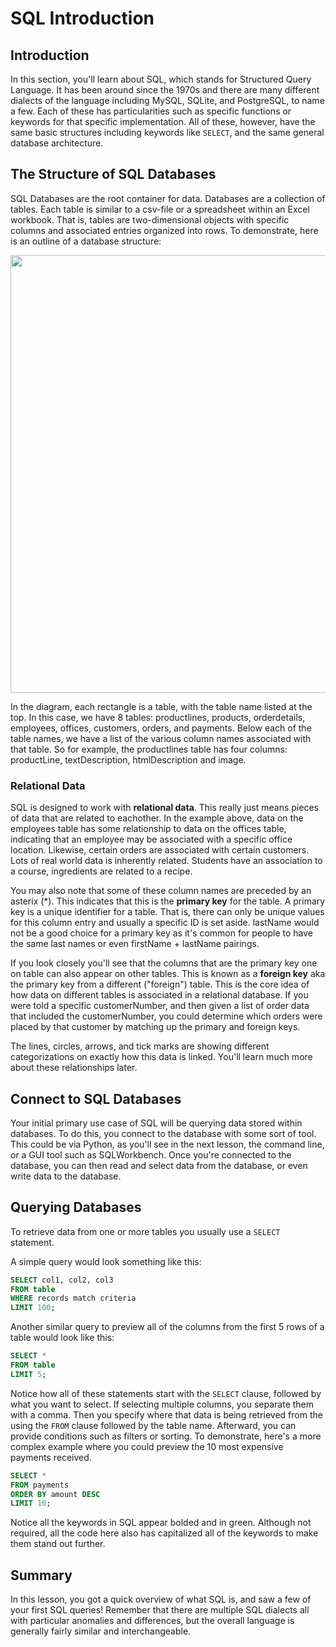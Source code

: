 
# SQL Introduction

## Introduction

In this section, you'll learn about SQL, which stands for Structured Query Language. It has been around since the 1970s and there are many different dialects of the language including MySQL, SQLite, and PostgreSQL, to name a few. Each of these has particularities such as specific functions or keywords for that specific implementation. All of these, however, have the same basic structures including keywords like `SELECT`, and the same general database architecture.


## The Structure of SQL Databases 

SQL Databases are the root container for data. Databases are a collection of tables. Each table is similar to a csv-file or a spreadsheet within an Excel workbook. That is, tables are two-dimensional objects with specific columns and associated entries organized into rows. To demonstrate, here is an outline of a database structure:

<img src="images/Database-Schema.png" width=700>

In the diagram, each rectangle is a table, with the table name listed at the top. In this case, we have 8 tables: productlines, products, orderdetails, employees, offices, customers, orders, and payments. Below each of the table names, we have a list of the various column names associated with that table. So for example, the productlines table has four columns: productLine, textDescription, htmlDescription and image. 

### Relational Data

SQL is designed to work with **relational data**. This really just means pieces of data that are related to eachother. In the example above, data on the employees table has some relationship to data on the offices table, indicating that an employee may be associated with a specific office location. Likewise, certain orders are associated with certain customers. Lots of real world data is inherently related. Students have an association to a course, ingredients are related to a recipe.

You may also note that some of these column names are preceded by an asterix (\*). This indicates that this is the **primary key** for the table. A primary key is a unique identifier for a table. That is, there can only be unique values for this column entry and usually a specific ID is set aside. lastName would not be a good choice for a primary key as it's common for people to have the same last names or even firstName + lastName pairings.

If you look closely you'll see that the columns that are the primary key one on table can also appear on other tables. This is known as a **foreign key** aka the primary key from a different ("foreign") table. This is the core idea of how data on different tables is associated in a relational database. If you were told a specific customerNumber, and then given a list of order data that included the customerNumber, you could determine which orders were placed by that customer by matching up the primary and foreign keys.

The lines, circles, arrows, and tick marks are showing different categorizations on exactly how this data is linked. You'll learn much more about these relationships later.

## Connect to SQL Databases

Your initial primary use case of SQL will be querying data stored within databases. To do this, you connect to the database with some sort of tool. This could be via Python, as you'll see in the next lesson, the command line, or a GUI tool such as SQLWorkbench. Once you're connected to the database, you can then read and select data from the database, or even write data to the database.

## Querying Databases

To retrieve data from one or more tables you usually use a `SELECT` statement. 

A simple query would look something like this:
```SQL
SELECT col1, col2, col3
FROM table
WHERE records match criteria
LIMIT 100;
```

Another similar query to preview all of the columns from the first 5 rows of a table would look like this:  

```SQL
SELECT *
FROM table
LIMIT 5;
```

Notice how all of these statements start with the `SELECT` clause, followed by what you want to select. If selecting multiple columns, you separate them with a comma. Then you specify where that data is being retrieved from the using the `FROM` clause followed by the table name. Afterward, you can provide conditions such as filters or sorting. To demonstrate, here's a more complex example where you could preview the 10 most expensive payments received.

```SQL
SELECT *
FROM payments
ORDER BY amount DESC
LIMIT 10;
```

Notice all the keywords in SQL appear bolded and in green. Although not required, all the code here also has capitalized all of the keywords to make them stand out further.

## Summary

In this lesson, you got a quick overview of what SQL is, and saw a few of your first SQL queries! Remember that there are multiple SQL dialects all with particular anomalies and differences, but the overall language is generally fairly similar and interchangeable.
